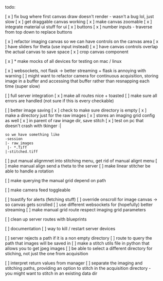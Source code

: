 todo:

[ x ] fix bug where first canvas draw doesn't render
    - wasn't a bug lol, just slow
[ x ] get draggable canvas working
[ x ] make canvas zoomable
[ x ] integrate material ui stuff for ui
    [ x ] buttons
    [ x ] number inputs
    - traverse from top down to replace buttons

[ x ] refactor imaging canvas so we can have controls on the canvas area
[ x ] have sliders for theta (use input instead)
[ x ] have canvas controls overlap the actual canvas to save space
[ x ] crop canvas component


[ x ] * make mocks of all devices for testing on mac / linux

[ x ] websockets, not flask -> better streaming + flask is annoying with warning
    [ ] might want to refactor camera for continuous acquisition, storing image in a buffer and 
        accessing that buffer rather than resnapping each time (super slow)

[ ] full server integration
    [ x ] make all routes nice + toasted
    [ ] make sure all errors are handled (not sure if this is every checkable)

[ ] better image saving
    [ x ] check to make sure directory is empty
    [ x ] make a directory just for the raw images
        [ x ] stores an imaging grid config as well
    [ x ] in parent of raw image dir, save stitch
    [ x ] test on pc that doesn't crash with tkinger :|

    so we have something like 
    -session
    |- raw_images
     |- *.Tiff
    |-stitched.tiff



[ ] put manual alignmnet into stitching menu, get rid of manual alignt menu
[ ] make manual align send a theta to the server
[ ] make linear stitcher be able to handle a rotation

[ ] make querying the manual grid depend on path

[ ] make camera feed toggleable

[ ] toastify for alerts (fetching stuff)
[ ] override onscroll for image canvas -> so canvas gets scrolled
[ ] use different websockets for (hopefully) better streaming
[ ] make manual grid route respect imaging grid parameters


[ ] clean up server routes with blueprints

[ ] documentation
[ ] way to kill / restart server devices

[ ] server rejects a path if it is a non empty directory
[ ] route to query the path that images will be saved in
[ ] make a stitch utils file in python that allows you to get jpeg images 
[ ] be able to select a different directory for stiching, not just the one from acquisition

[ ] interpret return values from manager
[ ] separate the imaging and stitching paths, providing an option to stitch in the acquisition directory
    - you might want to stitch in an existing data dir
